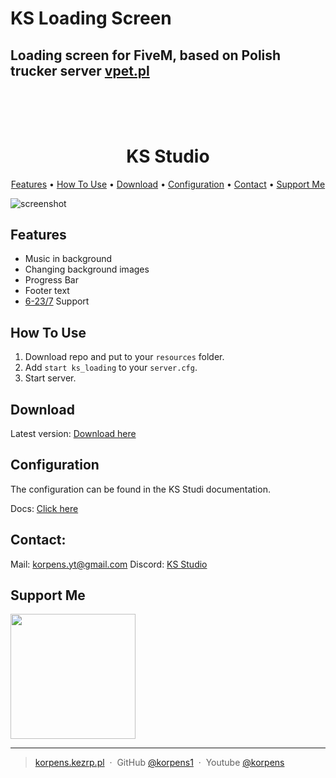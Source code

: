 KS Loading Screen
====================================================================================================================================

Loading screen for FiveM, based on Polish trucker server [vpet.pl](https://vpet.pl)
------------------------------------------------------------------

<h1 align="center">
  <br>
  <!-- <a href="http://www.amitmerchant.com/electron-markdownify"><img src="https://raw.githubusercontent.com/amitmerchant1990/electron-markdownify/master/app/img/markdownify.png" alt="Markdownify" width="200"></a> -->
  <br>
  KS Studio
  <br>
</h1>

<p align="center">
  <a href="#features">Features</a> •
  <a href="#how-to-use">How To Use</a> •
  <a href="#download">Download</a> •
  <a href="#configuration">Configuration</a> •
  <a href="#contact">Contact</a> •
  <a href="#support-me">Support Me</a>
</p>

![screenshot](https://korpens.kezrp.pl/cdn/chrome_WVUMSI9sN2.jpg)

## Features

* Music in background
* Changing background images
* Progress Bar
* Footer text
* [6-23/7](https://ks-code.mintlify.app/wstep) Support

## How To Use

1. Download repo and put to your `resources` folder.
2. Add `start ks_loading` to your `server.cfg`.
3. Start server.

## Download

Latest version: [Download here](https://github.com/korpens1/KS_Loading/releases/tag/v1.0.0)

## Configuration

The configuration can be found in the KS Studi documentation.

Docs: [Click here](https://ks-code.mintlify.app/gh/ks_loading)

## Contact:

Mail: [korpens.yt@gmail.com](mailto:korpens.yt@gmail.com)
Discord: [KS Studio](https://discord.gg/CzvAPktpns)

## Support Me

<a href="https://www.buymeacoffee.com/korpens"><img src="https://cdn.buymeacoffee.com/buttons/v2/default-yellow.png" width="200" /></a>

---

> [korpens.kezrp.pl](https://korpens.kezrp.pl) &nbsp;&middot;&nbsp;
> GitHub [@korpens1](https://github.com/korpens1) &nbsp;&middot;&nbsp;
> Youtube [@korpens](https://www.youtube.com/channel/UCLvxS06h9HKl475rvZ5xq5g)
